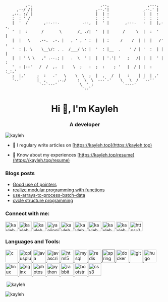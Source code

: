 <!--### Hi there 👋-->
```
         ,-.                              ,--,                 ,---,
     ,--/ /|                            ,--.'|               ,--.' |
   ,--. :/ |                            |  | :               |  |  :
   :  : ' /                             :  : '               :  :  :
   |  '  /       ,--.--.          .--,  |  ' |       ,---.   :  |  |,--.
   '  |  :      /       \       /_ ./|  '  | |      /     \  |  :  '   |
   |  |   \    .--.  .-. |   , ' , ' :  |  | :     /    /  | |  |   /' :
   '  : |. \    \__\/: . .  /___/ \: |  '  : |__  .    ' / | '  :  | | |
   |  | ' \ \   ," .--.; |   .  \  ' |  |  | '.'| '   ;   /| |  |  ' | :
   '  : |--'   /  /  ,.  |    \  ;   :  ;  :    ; '   |  / | |  :  :_:,'
   ;  |,'     ;  :   .'   \    \  \  ;  |  ,   /  |   :    | |  | ,'
   '--'       |  ,     .-./     :  \  \  ---`-'    \   \  /  `--''
               `--`---'          \  ' ;             `----'
                                  `--`
```
<h1 align="center">Hi 👋, I'm Kayleh</h1> 
<h3 align="center">A developer</h3>

<p align="left">
<img src="https://komarev.com/ghpvc/?username=kayleh&label=Profile%20views&color=0e75b6&style=flat" alt="kayleh" /> 
</p>

- 📝 I regulary write articles on [https://kayleh.top](https://kayleh.top)

- 📄 Know about my experiences [https://kayleh.top/resume](https://kayleh.top/resume)

### Blogs posts
<!-- BLOG-POST-LIST:START -->
- [Good use of pointers](https://kayleh.top/Good-use-of-pointers/)
- [realize modular programming with functions](https://kayleh.top/realize-modular-programming-with-functions/)
- [use-arrays-to-process-batch-data](https://kayleh.top/use-arrays-to-process-batch-data/)
- [cycle structure programming](https://kayleh.top/cycle-structure-programming/)
<!-- BLOG-POST-LIST:END -->

<p align="left">
<h3 align="left">Connect with me:</h3>
<a href="https://github.com/Kayleh" target="blank">
<img align="center" src="https://cdn.jsdelivr.net/npm/simple-icons@3.0.1/icons/github.svg" alt="kayleh" height="30" width="40" />
</a>
<a href="mailto:kaylehisdied@gmail.com" target="blank">
<img align="center" src="https://cdn.jsdelivr.net/npm/simple-icons@3.0.1/icons/google.svg" alt="kayleh" height="30" width="40" />
</a>
<a href="https://twitter.com/kayleh" target="blank">
<img align="center" src="https://cdn.jsdelivr.net/npm/simple-icons@3.0.1/icons/twitter.svg" alt="kayleh" height="30" width="40" />
</a>
<a href="https://linkedin.com/in/yaojinqing" target="blank">
<img align="center" src="https://cdn.jsdelivr.net/npm/simple-icons@3.0.1/icons/linkedin.svg" alt="yaojinqing" height="30" width="40" />
</a>
<a href="https://stackoverflow.com/users/kayleh" target="blank">
<img align="center" src="https://cdn.jsdelivr.net/npm/simple-icons@3.0.1/icons/stackoverflow.svg" alt="kayleh" height="30" width="40" />
</a>
<a href="https://fb.com/kayleh" target="blank">
<img align="center" src="https://cdn.jsdelivr.net/npm/simple-icons@3.0.1/icons/facebook.svg" alt="kayleh" height="30" width="40" />
</a>
<a href="https://instagram.com/kayleh" target="blank">
<img align="center" src="https://cdn.jsdelivr.net/npm/simple-icons@3.0.1/icons/instagram.svg" alt="kayleh" height="30" width="40" />
</a>
<a href="https://www.youtube.com/c/kayleh" target="blank">
<img align="center" src="https://cdn.jsdelivr.net/npm/simple-icons@3.0.1/icons/youtube.svg" alt="kayleh" height="30" width="40" />
</a>
<a href="https://www.leetcode.com/kayleh" target="blank">
<img align="center" src="https://cdn.jsdelivr.net/npm/simple-icons@3.0.1/icons/leetcode.svg" alt="kayleh" height="30" width="40" />
</a>
<a href="https://kayleh.top/atom.xml" target="blank">
<img align="center" src="https://cdn.jsdelivr.net/npm/simple-icons@3.0.1/icons/rss.svg" alt="https://kayleh.top/atom.xml" height="30" width="40" />
</a>

</p>

<h3 align="left">Languages and Tools:</h3>
<p align="left"> 
<!-- <a href="https://getbootstrap.com" target="_blank"> <img src="https://devicons.github.io/devicon/devicon.git/icons/bootstrap/bootstrap-plain.svg" alt="bootstrap" width="40" height="40"/> </a> -->
 <a href="https://www.cprogramming.com/" target="_blank"> <img src="https://devicons.github.io/devicon/devicon.git/icons/c/c-original.svg" alt="c" width="40" height="40"/> </a> 
 <a href="https://www.w3schools.com/cpp/" target="_blank"> <img src="https://devicons.github.io/devicon/devicon.git/icons/cplusplus/cplusplus-original.svg" alt="cplusplus" width="40" height="40"/> </a> 
 <a href="https://www.java.com" target="_blank"> <img src="https://devicons.github.io/devicon/devicon.git/icons/java/java-original-wordmark.svg" alt="java" width="40" height="40"/> </a> 
  <a href="https://developer.mozilla.org/en-US/docs/Web/JavaScript" target="_blank"> <img src="https://devicons.github.io/devicon/devicon.git/icons/javascript/javascript-original.svg" alt="javascript" width="40" height="40"/> </a> 
   <a href="https://www.w3.org/html/" target="_blank"> <img src="https://devicons.github.io/devicon/devicon.git/icons/html5/html5-original-wordmark.svg" alt="html5" width="40" height="40"/> </a> 
   <a href="https://www.mysql.com/" target="_blank"> <img src="https://devicons.github.io/devicon/devicon.git/icons/mysql/mysql-original-wordmark.svg" alt="mysql" width="40" height="40"/> </a> 
    <a href="https://redis.io" target="_blank"> <img src="https://devicons.github.io/devicon/devicon.git/icons/redis/redis-original-wordmark.svg" alt="redis" width="40" height="40"/> </a> 
     <a href="" target="_blank"> <img src="https://www.vectorlogo.zone/logos/springio/springio-icon.svg" alt="spring" width="40" height="40"/> </a> 
 <!-- <a href="https://www.w3schools.com/css/" target="_blank"> <img src="https://devicons.github.io/devicon/devicon.git/icons/css3/css3-original-wordmark.svg" alt="css3" width="40" height="40"/> </a>  -->
 <a href="https://www.docker.com/" target="_blank"> <img src="https://devicons.github.io/devicon/devicon.git/icons/docker/docker-original-wordmark.svg" alt="docker" width="40" height="40"/> </a> 
 <a href="https://git-scm.com/" target="_blank"> <img src="https://www.vectorlogo.zone/logos/git-scm/git-scm-icon.svg" alt="git" width="40" height="40"/> </a> 
 <!-- <a href="https://www.w3.org/html/" target="_blank"> <img src="https://devicons.github.io/devicon/devicon.git/icons/html5/html5-original-wordmark.svg" alt="html5" width="40" height="40"/> </a>  -->
 <a href="https://gohugo.io/" target="_blank"> <img src="https://api.iconify.design/logos-hugo.svg" alt="hugo" width="40" height="40"/> </a> 
 <!-- <a href="https://www.java.com" target="_blank"> <img src="https://devicons.github.io/devicon/devicon.git/icons/java/java-original-wordmark.svg" alt="java" width="40" height="40"/> </a>  -->
 <!-- <a href="https://developer.mozilla.org/en-US/docs/Web/JavaScript" target="_blank"> <img src="https://devicons.github.io/devicon/devicon.git/icons/javascript/javascript-original.svg" alt="javascript" width="40" height="40"/> </a>  -->
 <a href="https://www.linux.org/" target="_blank"> <img src="https://devicons.github.io/devicon/devicon.git/icons/linux/linux-original.svg" alt="linux" width="40" height="40"/> </a> 
 <!-- <a href="https://www.mysql.com/" target="_blank"> <img src="https://devicons.github.io/devicon/devicon.git/icons/mysql/mysql-original-wordmark.svg" alt="mysql" width="40" height="40"/> </a>  -->
 <a href="https://www.nginx.com" target="_blank"> <img src="https://devicons.github.io/devicon/devicon.git/icons/nginx/nginx-original.svg" alt="nginx" width="40" height="40"/> </a> 
 <a href="https://www.photoshop.com/en" target="_blank"> <img src="https://devicons.github.io/devicon/devicon.git/icons/photoshop/photoshop-plain.svg" alt="photoshop" width="40" height="40"/> </a> 
 <a href="https://www.python.org" target="_blank"> <img src="https://devicons.github.io/devicon/devicon.git/icons/python/python-original.svg" alt="python" width="40" height="40"/> </a> 
 <a href="https://www.rabbitmq.com" target="_blank"> <img src="https://www.vectorlogo.zone/logos/rabbitmq/rabbitmq-icon.svg" alt="rabbitMQ" width="40" height="40"/> </a> 
 <!-- <a href="https://redis.io" target="_blank"> <img src="https://devicons.github.io/devicon/devicon.git/icons/redis/redis-original-wordmark.svg" alt="redis" width="40" height="40"/> </a>  -->
 <!-- <a href="" target="_blank"> <img src="https://www.vectorlogo.zone/logos/springio/springio-icon.svg" alt="spring" width="40" height="40"/> </a>  -->
 <a href="https://getbootstrap.com" target="_blank"> <img src="https://devicons.github.io/devicon/devicon.git/icons/bootstrap/bootstrap-plain.svg" alt="bootstrap" width="40" height="40"/> </a>
 <a href="https://www.w3schools.com/css/" target="_blank"> <img src="https://devicons.github.io/devicon/devicon.git/icons/css3/css3-original-wordmark.svg" alt="css3" width="40" height="40"/> </a> 
 </p>


<p>&nbsp;<img align="center" src="https://github-readme-stats.vercel.app/api?username=kayleh&show_icons=true&theme=dracula" alt="kayleh" /></p>
<p><img align="left" src="https://github-readme-stats.vercel.app/api/top-langs/?username=kayleh&layout=compact&hide=HTML,TSQL,javascript,css" alt="kayleh" /></p>



<!--[![Anurag's github stats](https://github-readme-stats.vercel.app/api?username=kayleh)](https://github.com/anuraghazra/github-readme-stats)-->

<!--
**Kayleh/kayleh** is a ✨ _special_ ✨ repository because its `README.md` (this file) appears on your GitHub profile.

Here are some ideas to get you started:

- 🔭 I’m currently working on ...
- 🌱 I’m currently learning ...
- 👯 I’m looking to collaborate on ...
- 🤔 I’m looking for help with ...
- 💬 Ask me about ...
- 📫 How to reach me: ...
- 😄 Pronouns: ...
- ⚡ Fun fact: ...
-->
